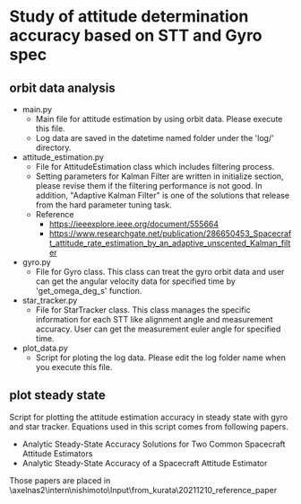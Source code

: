 # Study of attitude determination accuracy based on STT and Gyro spec

## orbit data analysis
- main.py
  - Main file for attitude estimation by using orbit data. Please execute this file.
  - Log data are saved in the datetime named folder under the 'log/' directory.
- attitude_estimation.py
  - File for AttitudeEstimation class which includes filtering process.
  - Setting parameters for Kalman Filter are written in initialize section, please revise them if the filtering performance is not good. In addition, "Adaptive Kalman Filter" is one of the solutions that release from the hard parameter tuning task.
  - Reference
    - https://ieeexplore.ieee.org/document/555664
    - https://www.researchgate.net/publication/286650453_Spacecraft_attitude_rate_estimation_by_an_adaptive_unscented_Kalman_filter
- gyro.py
  - File for Gyro class. This class can treat the gyro orbit data and user can get the angular velocity data for specified time by 'get_omega_deg_s' function.
- star_tracker.py
  - File for StarTracker class. This class manages the specific information for each STT like alignment angle and measurement accuracy. User can get the measurement euler angle for specified time.
- plot_data.py
  - Script for ploting the log data. Please edit the log folder name when you execute this file.
## plot steady state
Script for plotting the attitude estimation accuracy in steady state with gyro and star tracker. Equations used in this script comes from following papers.
- Analytic Steady-State Accuracy Solutions for Two Common Spacecraft Attitude Estimators
- Analytic Steady-State Accuracy of a Spacecraft Attitude Estimator

Those papers are placed in \\axelnas2\intern\nishimoto\Input\from_kurata\20211210_reference_paper

